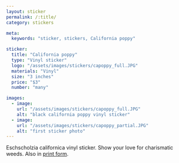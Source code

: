 ```yaml
---
layout: sticker
permalink: /:title/
category: stickers

meta:
  keywords: "sticker, stickers, California poppy"

sticker:
  title: "California poppy"
  type: "Vinyl sticker"
  logo: "/assets/images/stickers/capoppy_full.JPG"
  materials: "Vinyl"
  size: "3 inches"
  price: "$3"
  number: "many"

images:
  - image:
    url: "/assets/images/stickers/capoppy_full.JPG"
    alt: "black california poppy vinyl sticker"
  - image:
    url: "/assets/images/stickers/capoppy_partial.JPG"
    alt: "first sticker photo"
---
```

<p>Eschscholzia californica vinyl sticker. Show your love for charismatic weeds. Also in <a href = "https://an-bui.github.io/shop/californiapoppy/">print form</a>.</p>